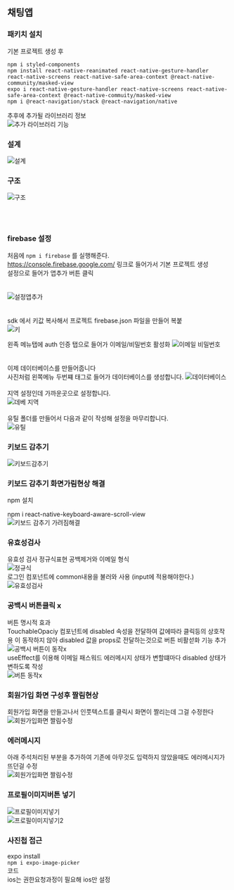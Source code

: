 ## 채팅앱  

### 패키치 설치  
기본 프로젝트 생성 후
```
npm i styled-components
npm install react-native-reanimated react-native-gesture-handler react-native-screens react-native-safe-area-context @react-native-community/masked-view
expo i react-native-gesture-handler react-native-screens react-native-safe-area-context @react-native-commuity/masked-view
npm i @react-navigation/stack @react-navigation/native
```  
추후에 추가될 라이브러리 정보  
![추가 라이브러리 기능](https://user-images.githubusercontent.com/75245755/113990568-8f2f0980-988c-11eb-9951-bcc4843de307.PNG)  


### 설계  
![설계](https://user-images.githubusercontent.com/75245755/113990508-7d4d6680-988c-11eb-9658-f45fea188643.PNG)  

### 구조  
![구조](https://user-images.githubusercontent.com/75245755/113990537-85a5a180-988c-11eb-826f-8e2544e12329.PNG)  

</br></br>

### firebase 설정  
처음에 ` npm i firebase ` 를 실행해준다.  
https://console.firebase.google.com/  링크로 들어가서 기본 프로젝트 생성  
설정으로 들어가 앱추가 버튼 클릭  
</br></br>
![설정앱추가](https://user-images.githubusercontent.com/75245755/113993232-2e550080-988f-11eb-8bd2-3e6b1895ac40.PNG)  
</br></br>
sdk 에서 키값 복사해서 프로젝트 firebase.json 파일을 만들어 복붙  
![키](https://user-images.githubusercontent.com/75245755/113993395-66f4da00-988f-11eb-80eb-6a70a93e05f4.PNG)  

왼족 메뉴탭에 auth 인증 탭으로 들어가 이메일/비밀번호 활성화
![이메일 비밀번호](https://user-images.githubusercontent.com/75245755/113993258-3745d200-988f-11eb-9eee-960749c4e0c9.PNG)  
</br></br>
이제 데이터베이스를 만들어줍니다  
사진처럼 왼쪽메뉴 두번쨰 태그로 들어가 데이터베이스를 생성합니다. 
![데이터베이스](https://user-images.githubusercontent.com/75245755/113994662-8a6c5480-9890-11eb-9236-88ba174f998c.PNG)
</br></br>
지역 설정인데 가까운곳으로 설정합니다.  
![데베 지역](https://user-images.githubusercontent.com/75245755/113994805-a53ec900-9890-11eb-88aa-b95cf83d33bf.PNG) 
</br></br>
유틸 폴더를 만들어서 다음과 같이 작성해 설정을 마무리합니다.  
![유틸](https://user-images.githubusercontent.com/75245755/113995321-1b433000-9891-11eb-86af-ff1ebadf0685.PNG)  

### 키보드 감추기  
![키보드감추기](https://user-images.githubusercontent.com/75245755/114148552-dc76ae00-9954-11eb-939a-ccc275767ec8.PNG)  


### 키보드 감추기 화면가림현상 해결  
npm 설치  

npm i react-native-keyboard-aware-scroll-view  
![키보드 감추기 가려짐해결](https://user-images.githubusercontent.com/75245755/114329625-d19d6280-9b7a-11eb-93de-d65acbb983b1.PNG)  
  
  
###  유효성검사  
유효성 검사 정규식표현 공백제거와 이메일 형식  
![정규식](https://user-images.githubusercontent.com/75245755/114329947-97809080-9b7b-11eb-9f6d-31c04e5ec9f4.PNG)
</br>
로그인 컴포넌트에 common내용을 불러와 사용 (input에 적용해야한다.)   
![유효성검사](https://user-images.githubusercontent.com/75245755/114330060-d6164b00-9b7b-11eb-9073-d6a4e5331553.PNG)
</br>

### 공백시 버튼클릭 x  
버튼 명시적 효과  
TouchableOpaciy 컴포넌트에 disabled 속성을 전달하여 값에따라 클릭등의 상호작용 이 동작하지 않아 disabled 값을 props로 전달하는것으로 버튼 비활섣화 기능 추가  
![공백시 버튼이 동작x](https://user-images.githubusercontent.com/75245755/114331707-93ef0880-9b7f-11eb-9e5b-3e1540072042.PNG)  
useEffect를 이용해 이메일 패스워드 에러메시지 상태가 변할떄마다 disabled 상태가 변하도록 작성  
![버튼 동작x](https://user-images.githubusercontent.com/75245755/114331927-15df3180-9b80-11eb-97dc-a41352ff4380.PNG)  
  
### 회원가입 화면 구성후 짤림현상  
회원가입 화면을 만들고나서 인풋텍스트를 클릭시 화면이 짤리는데 그걸 수정한다  
![회원가입화면 짤림수정](https://user-images.githubusercontent.com/75245755/114500633-64b1c780-9c63-11eb-9ecd-c63c55c2fe52.PNG)  

### 에러메시지  
아래 주석처리된 부분을 추가하여 기존에 아무것도 입력하지 않았을때도 에러메시지가 뜨던걸 수정  
![회원가입화면 짤림수정](https://user-images.githubusercontent.com/75245755/114500633-64b1c780-9c63-11eb-9ecd-c63c55c2fe52.PNG)  
  
### 프로필이미지버튼 넣기  
![프로필이미지넣기](https://user-images.githubusercontent.com/75245755/114503320-118e4380-9c68-11eb-9a58-7622f871b416.PNG)  
![프로필이미지넣기2](https://user-images.githubusercontent.com/75245755/114503326-13580700-9c68-11eb-9d7a-12445abce7ec.PNG)  

###  사진첩 접근  
expo install  
`npm i expo-image-picker`  
코드  
ios는 권한요청과정이 필요해 ios만 설정  











